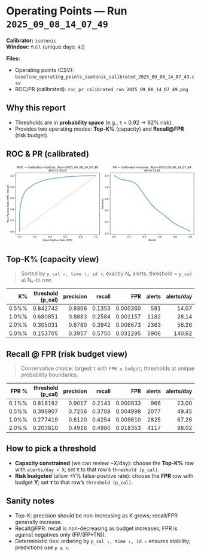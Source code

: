# Operating Points — Run `2025_09_08_14_07_49`

**Calibrator:** `isotonic`  
**Window:** `full` (unique days: `42`)

**Files:**  
- Operating points (CSV): `baseline_operating_points_isotonic_calibrated_2025_09_08_14_07_49.csv`  
- ROC/PR (calibrated): `roc_pr_calibrated_run_2025_09_08_14_07_49.png`

## Why this report
- Thresholds are in **probability space** (e.g., τ = 0.92 → 92% risk).
- Provides two operating modes: **Top-K%** (capacity) and **Recall@FPR** (risk budget).

## ROC & PR (calibrated)
![ROC/PR](../figures/roc_pr_calibrated_run_2025_09_08_14_07_49.png)

## Top-K% (capacity view)
> Sorted by `p_cal ↓, time ↑, id ↑`; exactly Nₖ alerts; threshold = `p_cal` at Nₖ-th row.

| K% | threshold (p_cal) | precision | recall | FPR | alerts | alerts/day |
|---:|---:|---:|---:|---:|---:|---:|
| 0.5%% | 0.842742 | 0.9306 | 0.1353 | 0.000360 | 591 | 14.07 |
| 1.0%% | 0.680851 | 0.8883 | 0.2584 | 0.001157 | 1182 | 28.14 |
| 2.0%% | 0.305031 | 0.6780 | 0.3942 | 0.006673 | 2363 | 56.26 |
| 5.0%% | 0.153705 | 0.3957 | 0.5750 | 0.031295 | 5906 | 140.62 |

## Recall @ FPR (risk budget view)
> Conservative choice: largest τ with `FPR ≤ budget`; thresholds at unique probability boundaries.

| FPR % | threshold (p_cal) | precision | recall | FPR | alerts | alerts/day |
|---:|---:|---:|---:|---:|---:|---:|
| 0.1%% | 0.818182 | 0.9017 | 0.2143 | 0.000833 | 966 | 23.00 |
| 0.5%% | 0.396907 | 0.7256 | 0.3708 | 0.004998 | 2077 | 49.45 |
| 1.0%% | 0.277419 | 0.6120 | 0.4254 | 0.009610 | 2825 | 67.26 |
| 2.0%% | 0.203810 | 0.4916 | 0.4980 | 0.018353 | 4117 | 98.02 |

## How to pick a threshold
- **Capacity constrained** (we can review ~X/day): choose the **Top-K%** row with `alerts/day ≈ X`; set **τ** to that row’s `threshold (p_cal)`.
- **Risk budgeted** (allow ≤Y% false-positive rate): choose the **FPR** row with budget **Y**; set **τ** to that row’s `threshold (p_cal)`.

## Sanity notes
- Top-K: precision should be non-increasing as K grows; recall/FPR generally increase.
- Recall@FPR: recall is non-decreasing as budget increases; FPR is against negatives only (FP/(FP+TN)).
- Deterministic ties: ordering by `p_cal ↓, time ↑, id ↑` ensures stability; predictions use `p ≥ τ`.
